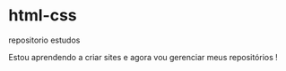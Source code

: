 # html-css
 repositorio estudos

 Estou aprendendo a criar sites e agora vou gerenciar meus repositórios !
